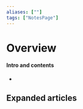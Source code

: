 ```yaml
---
aliases: [""]
tags: ["NotesPage"]
---
```


# Overview

#### Intro and contents


- 


## Expanded articles
